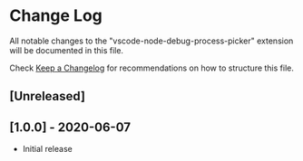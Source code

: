 # Change Log

All notable changes to the "vscode-node-debug-process-picker" extension will be documented in this file.

Check [Keep a Changelog](http://keepachangelog.com/) for recommendations on how to structure this file.

## [Unreleased]

## [1.0.0] - 2020-06-07

- Initial release
